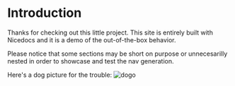 # Introduction

Thanks for checking out this little project. This site is entirely built with Nicedocs and it is a demo of the out-of-the-box behavior.

Please notice that some sections may be short on purpose or unnecesarilly nested in order to showcase and test the nav generation.

Here's a dog picture for the trouble:
![dogo]()
